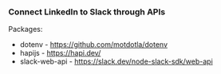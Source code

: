 ### Connect LinkedIn to Slack through APIs

Packages:

- dotenv - https://github.com/motdotla/dotenv
- hapijs - https://hapi.dev/
- slack-web-api - https://slack.dev/node-slack-sdk/web-api

